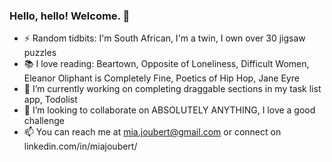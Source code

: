 ### Hello, hello! Welcome. 👋

- ⚡ Random tidbits: I'm South African, I'm a twin, I own over 30 jigsaw puzzles
- :books: I love reading: Beartown, Opposite of Loneliness, Difficult Women, Eleanor Oliphant is Completely Fine, Poetics of Hip Hop, Jane Eyre
- 🔭 I’m currently working on completing draggable sections in my task list app, Todolist
- 👯 I’m looking to collaborate on ABSOLUTELY ANYTHING, I love a good challenge
- 📫 You can reach me at mia.joubert@gmail.com or connect on linkedin.com/in/miajoubert/



<!--
**miajoubert/miajoubert** is a ✨ _special_ ✨ repository because its `README.md` (this file) appears on your GitHub profile.

Here are some ideas to get you started:

- 🌱 I’m currently learning ...
- 👯 I’m looking to collaborate on ...
- 🤔 I’m looking for help with ...
- 💬 Ask me about ...
- 😄 Pronouns: ...
-->
